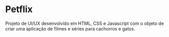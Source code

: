 # Petflix
Projeto de UI/UX desenvolvido em HTML, CSS e Javascript com o objeto de criar uma aplicação de filmes e séries para cachorros e gatos.
